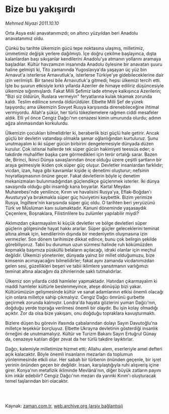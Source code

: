 # Bize bu yakışırdı

*Mehmed Niyazi 2011.10.10*

<td class="columnist-detail">
<p>Orta Asya eski anavatanımızdı; on altıncı yüzyıldan beri Anadolu anavatanımız oldu.</p>
<p>
<div id="haberMetinDiv">
<p>Çünkü bu tarihte ülkemizin gücü tepe noktasına ulaşmış, milletimiz, ümmetimiz değişik yerlere dağılmıştı. İçe doğru çekilme başlayınca, dışta kalanlardan başı sıkışanlar kendilerini Anadolu'ya atmanın yollarını aramaya başladılar. Kültür havzamızın insanında Anadolu öylesine bir anavatan şuuru haline gelmişti ki, Tito zamanında Yugoslavya'da yaşayan üç yüz bin Arnavut'a isterlerse Arnavutluk'a, isterlerse Türkiye'ye gidebileceklerine dair izin verilmişti. Bir tanesi bile Arnavutluk'a gitmedi; hepsi ülkemizi tercih etti. İşte bu şuurun etkisiyle kırklı yıllarda Azeriler de himaye ediliriz düşüncesiyle ülkemize sığınmışlardı. Fakat Milli Şefimiz iade etmeye kalkışınca Azerilerin; "Bizi siz öldürün, Ruslara vermeyin" feryatlarına kulak tıkamak zorunda kaldı. Teslim edilince sınırda öldürüldüler. Elbette Milli Şef de yürek taşıyordu; ama ülkemizin Sovyet Rusya karşısında direnebileceğine ihtimal vermiyordu. Allah'a şükür, her türlü tökezlemelere rağmen ciddi mesafeler aldık. Elli yıl önce Cengiz Dağcı'nın cenazesi kimin umurunda olurdu; adının ağza alınmasından korkulurdu.
<p>Ülkemizin çocukları bilmelidirler ki, beraberlik bizi güçlü hale getirir. Ancak güçlü bir devletin vatandaşı olmakla şamar oğlanlığından kurtuluruz. Şunu unutmayalım ki iki süper gücün birbirini dengelemesiyle dünyada düzen kurulur. Çok istisnai hallerde tek süper gücün hakimiyeti teessüs eder; o takdirde muhalifler başka çare görmedikleri için terör ortalığı sarar. Bazen de, Birinci, İkinci Dünya savaşlarından önce olduğu üzere çeşitli şartların bir araya gelmesiyle ikiden çok süper güç oluşur. Devletler insanlardan farklıdır; vicdan, izan, haya gibi kavramlar kişide iç denetimi oluşturur; nefsinin hoyratlaşmasının önüne geçer. Fakat devletlerin böyle iç denetim mekanizmaları bulunmadığından güçlendikçe güçlenmek isterler. İki dünya savaşında olduğu gibi insanlığı kana boyarlar. Kartal Meydan Muharebesi'nde yenilince, Kırım ve havalisini Rusya'ya, Eflak-Boğdan'ı Avusturya'ya bırakmakla süper güç hüviyetini kaybettik. Bizim yerimize Rusya, İngiltere'nin karşısında süper güç oldu. O tarihten beri yeryüzünü Türk ve Müslüman kanı sulamaktadır. Kanuni döneminde yaşasaydık Çeçenlere, Boşnaklara, Filistinlilere bu zulümler yapılabilir miydi?
<p>Aklımızdan çıkarmayalım ki küçük devletler ve bölge devletleri süper güçlerin gölgesinde hayat hakkı ararlar. Süper güçler geleceklerini teminat altına almak için, kendilerinin dışında bir medeniyetin oluşmasına izin vermezler. Son dönem tarihimize dikkat edince, bunu çok belirgin şekilde görebiliyoruz. Tabii bu durumun uzun sürmesi halinde ruh kökümüzden kopmakla başımıza püsküllü belaların açılacağı, idraki olanlar için meçhul değildir. Ülkemizi yönetenler, dünyada yalnız bir millet olduğumuzu, bize kimsenin acımayacağını bilmelidirler; fakat aynı zamanda vicdanımızdan gelen sesi, güzellikleri beşeri ve tabii iklimlere yansıtmanın varlığımızı teminat altına alacağını da zihinlerinde saklı tutmalıdırlar.
<p>Ülkemiz son yıllarda ciddi hamleler yapmaktadır. Hatırdan çıkarmayalım ki maddi hamleler kültürle beslenmeyince, ateşe dönüşüp bizi yakar. Kültürümüzün gelişmesinde kültür ve sanat adamlarının etkisi önemli olacağı için onlara milletçe sahip çıkmalıyız. Cengiz Dağcı ömrünü gurbette geçirmek zorunda kalmıştır. Londra'da hayata gözlerini yuman Dağcı'nın, doğduğu yerde toprağa verilmesi önemli bir olaydır. Bu işin kolay olmadığı açıktır. Zor da olsa bize yakışanı, onu doğduğu topraklara kavuşturmaktı.
<p>Bizlere düşen bu görevin ifasında çabalarından dolayı Sayın Davutoğlu'na milletçe teşekkür borçluyuz. Elbette Ukrayna devletinin gösterdiği insanlık örneğini de unutmamalıyız. Kültür ve Turizm Bakanı Sayın Ertuğrul Günay da, cenazeye katılan diğer zevat da her türlü takdire layıktırlar.
<p>Dağcı, kalemiyle milletimize hizmet etti; Allahu alem, eserleriyle amel defteri açık kalacaktır. Böyle önemli insanların mezarları da toplumun yönlenmesinde etkili olur. Her sabah bir türbenin önünden geçenle, bir işret yerinin önünden geçen bir değildir. İnsan, karşılaştığıyla ruhi alışveriş içine girer. Konya'nın metafizik ikliminde Mevlânâ'nın, diğer büyük zatların payını kim inkâr edebilir? Cengiz Dağcı'nın mezarı da yarınki Kırım'ı oluşturacak temel taşlarından biri olacaktır. </p></p></p></p></p></p></div>
</p>


<p><br>
		 </br></p></td>

Kaynak: [zaman.com.tr](http://zaman.com.tr/yazar.do?yazino=1188848), [web.archive.org (arşiv bağlantısı)](http://web.archive.org/web/20111213093210/http://zaman.com.tr/yazar.do?yazino=1188848)
